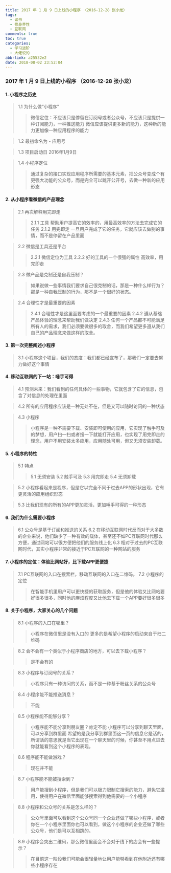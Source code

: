 ```yaml
---
title: 2017 年 1 月 9 日上线的小程序 （2016-12-28 张小龙）
tags:
  - 读书
  - 修身养性
  - 互联网
comments: true
toc: true
categories:
  - 学习进阶
  - 大佬说的
abbrlink: a25532e2
date: 2018-08-02 23:52:04
---
```

<script type="text/javascript" src="/js/src/bai.js"></script>

### 2017 年 1 月 9 日上线的小程序 （2016-12-28 张小龙）

#### 1. 小程序之历史
> 1.1 为什么做“小程序”
>> 微信定位：不应该只是停留在订阅号或者公众号，不应该只是提供一种订阅能力，一种推送能力
>> 微信应该提供更多新的能力，这种新的能力更加像一种应用程序的能力

> 1.2 最初命名为 - 应用号

> 1.3 项目启动日 2016年1月9日

> 1.4 小程序定位
>> 通过复杂的接口实现应用程序所需要的基本元素，把公众号变成个有更强大功能的公众号，而是完全可以跳开公开号，去做一种新的应用形态

####   2. 从小程序看微信的产品理念
> 2.1 再次解释用完即走
>> 2.1.1 工具
>>  帮助用户提高它的效率的，用最高效率的方法去完成它的任务
>> 2.1.2  用完即走
>>  一旦用户完成了它的任务，它就应该去做别的事情，而不是停留在产品里面

> 2.2 微信是工具还是平台
>> 2.2.1 微信定位为工具
>> 2.2.2 好的工具的一个很强的属性
>>  高效率，用完即走

> 2.3 做产品是克制还是自我压制？
>> 如果说做一些事情我们要求自己很克制的话，那是一种什么样行为？那是一种自我压制的行为，那不是一个很好的状态。

> 2.4 合理性才是最重要的因素
>> 2.4.1 合理性才是这里面要考虑的一个最重要的因素
>> 2.4.2 遵从基础产品体验的理念来帮助我们做决定
>> 2.4.3 任何一个产品都不可能满足所有人的需求，我们必须要做很多的取舍，而我们希望更多遵从我们自己的产品理念来做这样的取舍。

#### 3. 第一次完整阐述小程序
> 3.1   小程序这个项目，我们的态度：我们都已经宣布了，那我们一定要去努力做好这个事情

#### 4. 移动互联网的下一站：唾手可得
> 4.1 预测未来：我们看到的任何具体的一些事物，它就包含了它的信息，包含了对信息的处理在里面

> 4.2 所有的应用程序应该是一种无处不在，但是又可以随时访问的一种状态

> 4.3 小程序
>> 小程序是一种不需要下载、安装即可使用的应用，它实现了触手可及的梦想，用户扫一扫或者搜一下就能打开应用，也实现了用完即走的理念，用户不用安装太多应用，应用随处可用，但又无须安装卸载。

####  5. 小程序的特性
> 5.1 特点
>> 5.1 无须安装
>> 5.2 触手可及
>> 5.3 用完即走
>> 5.4 无须卸载

> 5.2 小程序看起来是程序，但是它以完全不同于过去APP的形状出现，它有更灵活的应用组织形态

> 5.3 比我们现有的所有的APP更加灵活，更加唾手可得的一种形态

#### 6. 我们为什么需要小程序
> 6.1 公众号是基于订阅和推送的关系
> 6.2 在移动互联网时代反而对于大多数的企业来说，他们缺少了一种有效的载体，甚至还不如PC互联网时代那么方便，通过网站可以很方便把他们的服务线上化
> 6.3 相对于过去的PC互联网时代，其实小程序非常的接近于PC互联网的一种网站的服务

####  7. 小程序的定位：体验比网站好，比下载APP更便捷
> 7.1 PC互联网的入口在搜索栏，移动互联网的入口在二维码。
> 7.2 小程序的定位
>> 在智能手机里用户可以更快捷的获取服务，但是他的体验又比网站要好很多很多，同时他的麻烦程度又比他去下载一个APP要好很多很多

####  8. 关于小程序，大家关心的几个问题
> 8.1 小程序的入口在哪里？
>> 小程序在微信里是没有入口的
>> 更多的是希望小程序的启动来自于扫二维码

> 8.2 会不会有一个类似于小程序商店的地方，可以去下载小程序？
>> 是不会有的

> 8.3 小程序与订阅号的关系？
>> 小程序只有一种访问的关系，而不是一种基于粉丝关系的公众号

> 8.4 小程序能不能推送消息？
>> 不能

> 8.5 小程序能不能够分享？
>> 小程序能不能分享到朋友圈？肯定不能
>> 小程序可以分享到聊天里面，可以分享到群里面
>> 希望的是我分享到群里面这一页的信息它是活的，所谓活的意思就是当它出现在一个聊天里的时候，你甚至不用点进去你就能看到这个小程序的表现。

> 8.6 程序能不能做游戏？
>> 现在并不能

> 8.7 小程序能不能被搜索到？
>> 用户能搜到小程序，但是我们可以极力限制它搜索的能力，避免它滥用，使得用户在微信里面能够搜索得到他需要的一个小程序

> 8.8 小程序和公众号的关系是怎么样的？
>> 公众号里面可以看到这个公众号同一个企业还做了哪些小程序，或者你在一个小程序里面你也可以看到，做这个小程序的企业还做了哪些公众号，他们是可以互相跳的。

> 8.9 小程序会突出二维码，那么微信里面会不会对于线下的店会有一些提示？
>> 在目前这一阶段我们可能会很轻量地让用户能够看到在他附近还有哪些小程序存在

